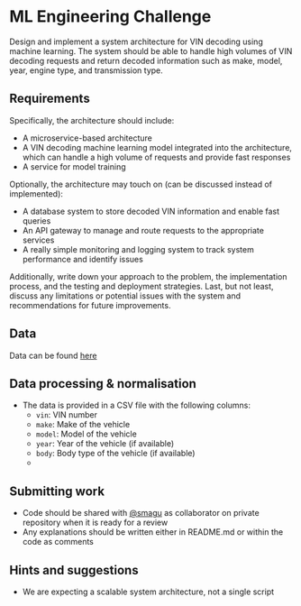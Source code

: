 # ML Engineering Challenge
Design and implement a system architecture for VIN decoding using machine learning. The system should be able to handle high volumes of VIN decoding requests and return decoded information such as make, model, year, engine type, and transmission type.

## Requirements
Specifically, the architecture should include:
- A microservice-based architecture
- A VIN decoding machine learning model integrated into the architecture, which can handle a high volume of requests and provide fast responses
- A service for model training

Optionally, the architecture may touch on (can be discussed instead of implemented):
- A database system to store decoded VIN information and enable fast queries
- An API gateway to manage and route requests to the appropriate services
- A really simple monitoring and logging system to track system performance and identify issues


Additionally, write down your approach to the problem,  the implementation process, and the testing and deployment strategies. Last, but not least, discuss any limitations or potential issues with the system and recommendations for future improvements.

## Data
Data can be found [here](data/ml-engineer-challenge-redacted-data.csv)

## Data processing & normalisation
- The data is provided in a CSV file with the following columns:
    - `vin`: VIN number
    - `make`: Make of the vehicle
    - `model`: Model of the vehicle
    - `year`: Year of the vehicle (if available)
    - `body`: Body type of the vehicle (if available)
    - 
## Submitting work
- Code should be shared with [@smagu](https://github.com/smagu) as collaborator on private repository when it is ready for a review
- Any explanations should be written either in README.md or within the code as comments

## Hints and suggestions
- We are expecting a scalable system architecture, not a single script